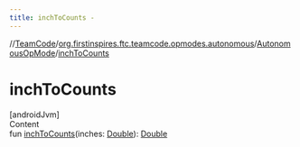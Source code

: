 ```yaml
---
title: inchToCounts -
---
```

//[TeamCode](../../index.md)/[org.firstinspires.ftc.teamcode.opmodes.autonomous](../index.md)/[AutonomousOpMode](index.md)/[inchToCounts](inch-to-counts.md)



# inchToCounts  
[androidJvm]  
Content  
fun [inchToCounts](inch-to-counts.md)(inches: [Double](https://kotlinlang.org/api/latest/jvm/stdlib/kotlin/-double/index.html)): [Double](https://kotlinlang.org/api/latest/jvm/stdlib/kotlin/-double/index.html)  



